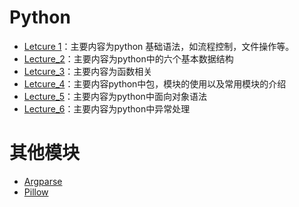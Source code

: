 # Python

- [Letcure 1](https://github.com/NaCl-Ocean/Skill-Tree-Lights-Up/blob/master/Python/part_1.md)：主要内容为python 基础语法，如流程控制，文件操作等。
- [Lecture_2](https://github.com/NaCl-Ocean/Skill-Tree-Lights-Up/blob/master/Python/part_2.md)：主要内容为python中的六个基本数据结构
- [Letcure_3](https://github.com/NaCl-Ocean/Skill-Tree-Lights-Up/blob/master/Python/part_3.md)：主要内容为函数相关
- [Letcure_4](https://github.com/NaCl-Ocean/Skill-Tree-Lights-Up/blob/master/Python/part_4.md)：主要内容python中包，模块的使用以及常用模块的介绍
- [Lecture_5](https://github.com/NaCl-Ocean/Skill-Tree-Lights-Up/blob/master/Python/part_5.md)：主要内容为python中面向对象语法
- [Lecture_6](https://github.com/NaCl-Ocean/Skill-Tree-Lights-Up/blob/master/Python/part_6.md)：主要内容为python中异常处理

# 其他模块

- [Argparse](https://github.com/NaCl-Ocean/Skill-Tree-Lights-Up/blob/master/Python/argparse.md)
- [Pillow](https://github.com/NaCl-Ocean/Skill-Tree-Lights-Up/blob/master/Python/Pillow.md)